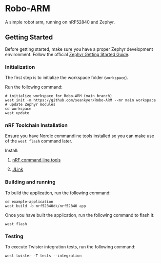 # Robo-ARM
A simple robot arm, running on nRF52840 and Zephyr.

## Getting Started

Before getting started, make sure you have a proper Zephyr development
environment. Follow the official
[Zephyr Getting Started Guide](https://docs.zephyrproject.org/latest/getting_started/index.html).

### Initialization

The first step is to initialize the workspace folder (``workspace``).

Run the following
command:

```shell
# initialize workspace for Robo-ARM (main branch)
west init -m https://github.com/seankyer/Robo-ARM --mr main workspace
# update Zephyr modules
cd workspace
west update
```

### nRF Toolchain Installation

Ensure you have Nordic commandline tools installed so you can make use of the ``west flash`` command later.

Install:
1. [nRF command line tools](https://www.nordicsemi.com/Products/Development-tools/nrf-command-line-tools/download#infotabs)

2. [JLink](https://www.segger.com/downloads/jlink)

### Building and running

To build the application, run the following command:

```shell
cd example-application
west build -b nrf52840dk/nrf52840 app
```

Once you have built the application, run the following command to flash it:

```shell
west flash
```

### Testing

To execute Twister integration tests, run the following command:

```shell
west twister -T tests --integration
```
